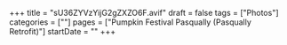 +++
title = "sU36ZYVzYijG2gZXZO6F.avif"
draft = false
tags = ["Photos"]
categories = [""]
pages = ["Pumpkin Festival Pasqually (Pasqually Retrofit)"]
startDate = ""
+++
